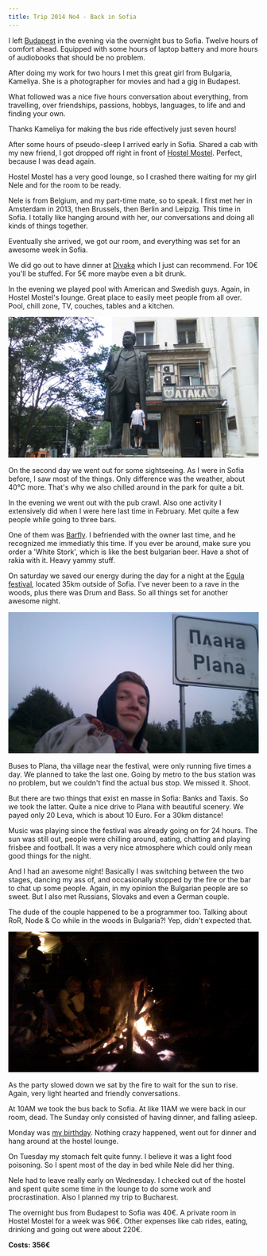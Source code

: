 ```yaml
---
title: Trip 2014 No4 - Back in Sofia
---
```


I left [Budapest](/#/blog/a-taste-of-budapest) in the evening via the
overnight bus to Sofia. Twelve hours of comfort ahead. Equipped with some hours
of laptop battery and more hours of audiobooks that should be no problem.

After doing my work for two hours I met this great girl from Bulgaria, Kameliya.
She is a photographer for movies and had a gig in Budapest.

What followed was a nice five hours conversation about everything, from
travelling, over friendships, passions, hobbys, languages, to life and and
finding your own.

Thanks Kameliya for making the bus ride effectively just seven hours!

After some hours of pseudo-sleep I arrived early in Sofia. Shared a cab with my
new friend, I got dropped off right in front of [Hostel Mostel](http://www.hostels.com/hostels/sofia/hostel-mostel/3725).
Perfect, because I was dead again.

Hostel Mostel has a very good lounge, so I crashed there waiting for my girl
Nele and for the room to be ready.

Nele is from Belgium, and my part-time mate, so to speak. I first met her in
Amsterdam in 2013, then Brussels, then Berlin and Leipzig. This time in Sofia. I
totally like hanging around with her, our conversations and doing all kinds of
things together.

Eventually she arrived, we got our room, and everything was set for an awesome
week in Sofia.

We did go out to have dinner at
[Divaka](http://www.tripadvisor.com/Restaurant_Review-g294452-d806676-Reviews-Divaka-Sofia_Sofia_Region.html)
which I just can recommend. For 10€ you'll be stuffed. For 5€ more maybe even a
bit drunk.

In the evening we played pool with American and Swedish guys. Again, in Hostel
Mostel's lounge. Great place to easily meet people from all over. Pool, chill
zone, TV, couches, tables and a kitchen.

![](/pictures/Bulgaria/Sofia/100_1076.jpg)

On the second day we went out for some sightseeing. As I were in Sofia before, I
saw most of the things. Only difference was the weather, about 40°C more. That's
why we also chilled around in the park for quite a bit.

In the evening we went out with the pub crawl. Also one activity I extensively
did when I were here last time in February. Met quite a few people while going
to three bars.

One of them was [Barfly](https://www.facebook.com/barflysofia). I befriended
with the owner last time, and he recognized me immediatly this time. If you ever
be around, make sure you order a 'White Stork', which is like the best bulgarian
beer. Have a shot of rakia with it. Heavy yammy stuff.

On saturday we saved our energy during the day for a night at the [Egula festival](https://www.facebook.com/events/1453587244876286),
located 35km
outside of Sofia. I've never been to a rave in the woods, plus there was Drum
and Bass. So all things set for another awesome night.

![](/pictures/Bulgaria/Sofia/100_1107.jpg)

Buses to Plana, tha village near the festival, were only running five times a
day. We planned to take the last one. Going by metro to the bus station was no
problem, but we couldn't find the actual bus stop. We missed it. Shoot.

But there are two things that exist en masse in Sofia: Banks and Taxis. So we
took the latter. Quite a nice drive to Plana with beautiful scenery. We payed
only 20 Leva, which is about 10 Euro. For a 30km distance!

Music was playing since the festival was already going on for 24 hours. The sun
was still out, people were chilling around, eating, chatting and playing frisbee
and football. It was a very nice atmosphere which could only mean good things
for the night.

And I had an awesome night! Basically I was switching between the two stages,
dancing my ass of, and occasionally stopped by the fire or the bar to chat up
some people. Again, in my opinion the Bulgarian people are so sweet. But I also
met Russians, Slovaks and even a German couple.

The dude of the couple happened to be a programmer too. Talking about RoR, Node
& Co while in the woods in Bulgaria?! Yep, didn't expected that.

![](/pictures/Bulgaria/Sofia/100_1111.jpg)

As the party slowed down we sat by the fire to wait for the sun to rise. Again,
very light hearted and friendly conversations.

At 10AM we took the bus back to Sofia. At like 11AM we were back in our room,
dead. The Sunday only consisted of having dinner, and falling asleep.

Monday was [my birthday](/#/blog/yet-another-special-day). Nothing
crazy happened, went out for dinner and hang around at the hostel lounge.

On Tuesday my stomach felt quite funny. I believe it was a light food poisoning.
So I spent most of the day in bed while Nele did her thing.

Nele had to leave really early on Wednesday. I checked out of the hostel and
spent quite some time in the lounge to do some work and procrastination. Also I
planned my trip to Bucharest.

The overnight bus from Budapest to Sofia was 40€. A private room in Hostel
Mostel for a week was 96€. Other expenses like cab rides, eating, drinking and
going out were about 220€.

**Costs: 356€**
